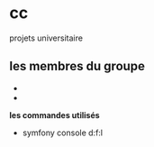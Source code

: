 # cc

projets universitaire 

**les membres du groupe**
-
-
-
 **les commandes utilisés**
- symfony console d:f:l
